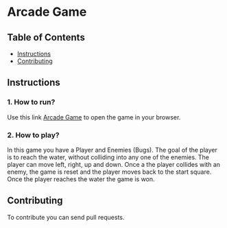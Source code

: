 # Arcade Game


## Table of Contents
* [Instructions](#instructions)
* [Contributing](#contributing)



## Instructions
### 1. How to run?
Use this link <a href="https://kasyanovamg.github.io/frontend-nanodegree-arcade-game/">Arcade Game</a> to open the game in your browser.
 ### 2. How to play?
In this game you have a Player and Enemies (Bugs). The goal of the player is to reach the water, without colliding into any one of the enemies. The player can move left, right, up and down. Once a the player collides with an enemy, the game is reset and the player moves back to the start square. Once the player reaches the water the game is won.

## Contributing

To contribute you can send pull requests.
